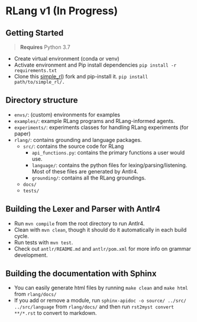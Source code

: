 # RLang v1 (In Progress)

## Getting Started

> **Requires** Python 3.7
- Create virtual environment (conda or venv)
- Activate environment and Pip install dependencies 
    ```pip install -r requirements.txt```
- Clone this [simple_rl](https://github.com/rafarodsa/simple_rl)) fork and pip-install it.
    ```pip install path/to/simple_rl/.```

## Directory structure

- `envs/`: (custom) environments for examples
- `examples/`: example RLang programs and RLang-informed agents. 
- `experiments/`: experiments classes for handling RLang experiments (for paper)
- `rlang/`: contains grounding and language packages.
  - `src/`: contains the source code for RLang
    - `api_functions.py`: contains the primary functions a user would use.
    - `language/`: contains the python files for lexing/parsing/listening. Most of these files are generated by Antlr4.
    - `grounding/`: contains all the RLang groundings.
  - `docs/`
  - `tests/`
    
    
## Building the Lexer and Parser with Antlr4

- Run `mvn compile` from the root directory to run Antlr4.
- Clean with `mvn clean`, though it should do it automatically in each build cycle.
- Run tests with `mvn test`.
- Check out `antlr/README.md` and `antlr/pom.xml` for more info on grammar development.

## Building the documentation with Sphinx

- You can easily generate html files by running `make clean` and `make html` from `rlang/docs/`
- If you add or remove a module, run `sphinx-apidoc -o source/ ../src/ ../src/language` from `rlang/docs/` and then run `rst2myst convert **/*.rst` to convert to markdown.
